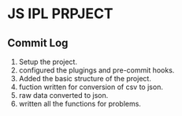 # JS IPL PRPJECT

## Commit Log
1. Setup the project.
2. configured the plugings and pre-commit hooks.
3. Added the basic structure of the project.
4. fuction written for conversion of csv to json.
5. raw data converted to json.
6. written all the functions for problems.